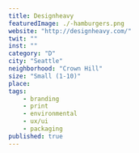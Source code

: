 ```yaml
---
title: Designheavy
featuredImage: ./-hamburgers.png
website: "http://designheavy.com/"
twit: ""
inst: ""
category: "D"
city: "Seattle"
neighborhood: "Crown Hill"
size: "Small (1-10)"
place: 
tags:
    - branding
    - print
    - environmental
    - ux/ui
    - packaging
published: true
---
```




